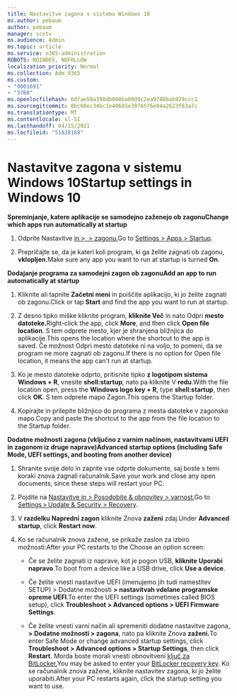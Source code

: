 ```yaml
---
title: Nastavitve zagona v sistemu Windows 10
ms.author: pebaum
author: pebaum
manager: scotv
ms.audience: Admin
ms.topic: article
ms.service: o365-administration
ROBOTS: NOINDEX, NOFOLLOW
localization_priority: Normal
ms.collection: Adm_O365
ms.custom:
- "9001691"
- "3768"
ms.openlocfilehash: 6dfae58a398db088ba00d9c2ea9788bab929ccc1
ms.sourcegitcommit: 8bc60ec34bc1e40685e3976576e04a2623f63a7c
ms.translationtype: MT
ms.contentlocale: sl-SI
ms.lasthandoff: 04/15/2021
ms.locfileid: "51828168"
---
```

# <a name="startup-settings-in-windows-10"></a><span data-ttu-id="84c5a-102">Nastavitve zagona v sistemu Windows 10</span><span class="sxs-lookup"><span data-stu-id="84c5a-102">Startup settings in Windows 10</span></span>

<span data-ttu-id="84c5a-103">**Spreminjanje, katere aplikacije se samodejno zaženejo ob zagonu**</span><span class="sxs-lookup"><span data-stu-id="84c5a-103">**Change which apps run automatically at startup**</span></span>

1. <span data-ttu-id="84c5a-104">Odprite Nastavitve [in >, > zagonu.](ms-settings:startupapps?activationSource=GetHelp)</span><span class="sxs-lookup"><span data-stu-id="84c5a-104">Go to [Settings > Apps > Startup](ms-settings:startupapps?activationSource=GetHelp).</span></span>

2. <span data-ttu-id="84c5a-105">Prepričajte se, da je kateri koli program, ki ga želite zagnati ob zagonu, **vklopljen.**</span><span class="sxs-lookup"><span data-stu-id="84c5a-105">Make sure any app you want to run at startup is turned **On**.</span></span>

<span data-ttu-id="84c5a-106">**Dodajanje programa za samodejni zagon ob zagonu**</span><span class="sxs-lookup"><span data-stu-id="84c5a-106">**Add an app to run automatically at startup**</span></span>

1. <span data-ttu-id="84c5a-107">Kliknite ali tapnite **Začetni meni** in poiščite aplikacijo, ki jo želite zagnati ob zagonu.</span><span class="sxs-lookup"><span data-stu-id="84c5a-107">Click or tap **Start** and find the app you want to run at startup.</span></span>

2. <span data-ttu-id="84c5a-108">Z desno tipko miške kliknite program, **kliknite Več** in nato Odpri **mesto datoteke.**</span><span class="sxs-lookup"><span data-stu-id="84c5a-108">Right-click the app, click **More**, and then click **Open file location**.</span></span> <span data-ttu-id="84c5a-109">S tem odprete mesto, kjer je shranjena bližnjica do aplikacije.</span><span class="sxs-lookup"><span data-stu-id="84c5a-109">This opens the location where the shortcut to the app is saved.</span></span> <span data-ttu-id="84c5a-110">Če možnost Odpri mesto datoteke ni na voljo, to pomeni, da se program ne more zagnati ob zagonu.</span><span class="sxs-lookup"><span data-stu-id="84c5a-110">If there is no option for Open file location, it means the app can't run at startup.</span></span>

3. <span data-ttu-id="84c5a-111">Ko je mesto datoteke odprto, pritisnite tipko **z logotipom sistema Windows + R**, vnesite **shell:startup**, nato pa kliknite V **redu**.</span><span class="sxs-lookup"><span data-stu-id="84c5a-111">With the file location open, press the **Windows logo key  + R**, type **shell:startup**, then click **OK**.</span></span> <span data-ttu-id="84c5a-112">S tem odprete mapo Zagon.</span><span class="sxs-lookup"><span data-stu-id="84c5a-112">This opens the Startup folder.</span></span>

4. <span data-ttu-id="84c5a-113">Kopirajte in prilepite bližnjico do programa z mesta datoteke v zagonsko mapo.</span><span class="sxs-lookup"><span data-stu-id="84c5a-113">Copy and paste the shortcut to the app from the file location to the Startup folder.</span></span>

<span data-ttu-id="84c5a-114">**Dodatne možnosti zagona (vključno z varnim načinom, nastavitvami UEFI in zagonom iz druge naprave)**</span><span class="sxs-lookup"><span data-stu-id="84c5a-114">**Advanced startup options (including Safe Mode, UEFI settings, and booting from another device)**</span></span>

1. <span data-ttu-id="84c5a-115">Shranite svoje delo in zaprite vse odprte dokumente, saj boste s temi koraki znova zagnali računalnik.</span><span class="sxs-lookup"><span data-stu-id="84c5a-115">Save your work and close any open documents, since these steps will restart your PC.</span></span>

2. <span data-ttu-id="84c5a-116">Pojdite na [Nastavitve in > Posodobite & obnovitev > varnost.](ms-settings:recovery?activationSource=GetHelp)</span><span class="sxs-lookup"><span data-stu-id="84c5a-116">Go to [Settings > Update & Security > Recovery](ms-settings:recovery?activationSource=GetHelp).</span></span>

3. <span data-ttu-id="84c5a-117">V **razdelku Napredni zagon** kliknite Znova **zaženi** zdaj.</span><span class="sxs-lookup"><span data-stu-id="84c5a-117">Under **Advanced startup**, click **Restart now**.</span></span> 

4. <span data-ttu-id="84c5a-118">Ko se računalnik znova zažene, se prikaže zaslon za izbiro možnosti:</span><span class="sxs-lookup"><span data-stu-id="84c5a-118">After your PC restarts to the Choose an option screen:</span></span>

    - <span data-ttu-id="84c5a-119">Če se želite zagnati iz naprave, kot je pogon USB, **kliknite Uporabi napravo**.</span><span class="sxs-lookup"><span data-stu-id="84c5a-119">To boot from a device like a USB drive, click **Use a device**.</span></span>

    - <span data-ttu-id="84c5a-120">Če želite vnesti nastavitve UEFI (imenujemo jih tudi namestitev SETUP) > Dodatne možnosti **> nastavitvah vdelane programske opreme UEFI**.</span><span class="sxs-lookup"><span data-stu-id="84c5a-120">To enter the UEFI settings (sometimes called BIOS setup), click **Troubleshoot > Advanced options > UEFI Firmware Settings**.</span></span> 

    - <span data-ttu-id="84c5a-121">Če želite vnesti varni način ali spremeniti dodatne nastavitve zagona, **> Dodatne možnosti > zagona**, nato pa kliknite Znova **zaženi.**</span><span class="sxs-lookup"><span data-stu-id="84c5a-121">To enter Safe Mode or change advanced startup settings, click **Troubleshoot > Advanced options > Startup Settings**, then click **Restart**.</span></span> <span data-ttu-id="84c5a-122">Morda boste morali vnesti obnovitveni [ključ za BitLocker.](https://support.microsoft.com/help/4026181/windows-10-find-my-bitlocker-recovery-key)</span><span class="sxs-lookup"><span data-stu-id="84c5a-122">You may be asked to enter your [BitLocker recovery key](https://support.microsoft.com/help/4026181/windows-10-find-my-bitlocker-recovery-key).</span></span> <span data-ttu-id="84c5a-123">Ko se računalnik znova zažene, kliknite nastavitev zagona, ki jo želite uporabiti.</span><span class="sxs-lookup"><span data-stu-id="84c5a-123">After your PC restarts again, click the startup setting you want to use.</span></span>